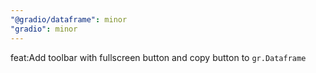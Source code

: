 ```yaml
---
"@gradio/dataframe": minor
"gradio": minor
---
```


feat:Add toolbar with fullscreen button and copy button to `gr.Dataframe`
